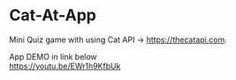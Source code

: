 # Cat-At-App
Mini Quiz game with using Cat API -> https://thecatapi.com.

<p6>App DEMO in link below</p6><br>
https://youtu.be/EWr1h9KfbUk
